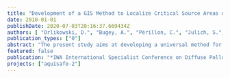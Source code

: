 ```yaml
---
title: "Development of a GIS Method to Localize Critical Source Areas of Diffuse Nitrate Pollution"
date: 2010-01-01
publishDate: 2020-07-03T20:16:37.669434Z
authors: [ "Orlikowski, D.", "Bugey, A.", "Périllon, C.", "Julich, S.", "Guégain, C.", "Soyeux, E.", "matzinger" ]
publication_types: ["0"]
abstract: "The present study aims at developing a universal method for the localization of critical source areas (CSAs) of diffuse NO3- pollution in rural catchments with low data availability. Based on existing methods land use, soil, slope, riparian buffer strips and distance to surface waters were identified as the most relevant indicator parameters for diffuse agricultural NO3-pollution. The five parameters are averaged in a GIS-overlay to localize areas with low, medium and high risk of NO3- pollution. A first application of the GIS approach to the Ic catchment in France, shows that identified CSAs are in good agreement with results from river monitoring and numerical modelling. Additionally, the GIS approach showed low sensitivity to single parameters, which makes it robust to varying data availability. As a result, the tested GIS-approach provides a promising, easy-to-use CSA identification concept, applicable for a wide range of rural catchments."
featured: false
publication: "*IWA International Specialist Conference on Diffuse Pollution (DIPCON)*"
projects: ["aquisafe-2"]
---
```


